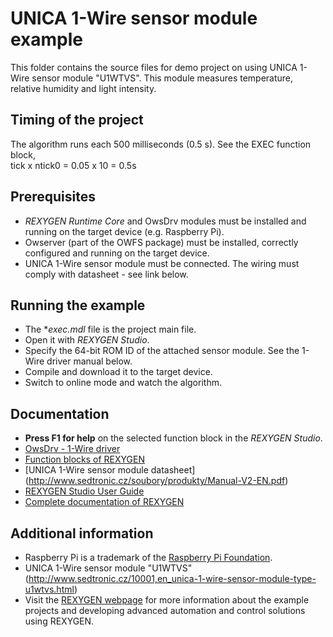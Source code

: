 UNICA 1-Wire sensor module example 
==================================

This folder contains the source files for demo project on using UNICA 1-Wire sensor module "U1WTVS".
This module measures temperature, relative humidity and light intensity.

## Timing of the project ##
The algorithm runs each 500 milliseconds (0.5 s). See the EXEC function block,  
tick x ntick0 = 0.05 x 10 = 0.5s 

## Prerequisites ##
- *REXYGEN Runtime Core* and OwsDrv modules must be installed and running on the target 
  device (e.g. Raspberry Pi).
- Owserver (part of the OWFS package) must be installed, correctly configured 
  and running on the target device.
- UNICA 1-Wire sensor module must be connected. The wiring must comply with datasheet - see link below. 

## Running the example ##
- The **exec.mdl* file is the project main file.
- Open it with *REXYGEN Studio*.
- Specify the 64-bit ROM ID of the attached sensor module. See the 1-Wire 
  driver manual below.
- Compile and download it to the target device.
- Switch to online mode and watch the algorithm.

## Documentation ##
- **Press F1 for help** on the selected function block in the *REXYGEN Studio*.
- [OwsDrv - 1-Wire driver](https://www.rexygen.com/doc/PDF/ENGLISH/OwsDrv_ENG.pdf)
- [Function blocks of REXYGEN](https://www.rexygen.com/doc/PDF/ENGLISH/BRef_ENG.pdf)
- [UNICA 1-Wire sensor module datasheet] (http://www.sedtronic.cz/soubory/produkty/Manual-V2-EN.pdf)
- [REXYGEN Studio User Guide](https://www.rexygen.com/doc/PDF/ENGLISH/RexygenStudio_ENG.pdf)
- [Complete documentation of REXYGEN](http://www.rexygen.com/documentation-and-support)

## Additional information ##
- Raspberry Pi is a trademark of the [Raspberry Pi Foundation](http://www.raspberrypi.org).
- UNICA 1-Wire sensor module "U1WTVS" (http://www.sedtronic.cz/10001,en_unica-1-wire-sensor-module-type-u1wtvs.html)
- Visit the [REXYGEN webpage](http://www.rexygen.com) 
for more information about the example projects and developing advanced 
automation and control solutions using REXYGEN.
